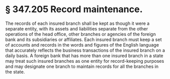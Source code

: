 # § 347.205   Record maintenance.

The records of each insured branch shall be kept as though it were a separate entity, with its assets and liabilities separate from the other operations of the head office, other branches or agencies of the foreign bank and its subsidiaries or affiliates. Each insured branch must keep a set of accounts and records in the words and figures of the English language that accurately reflects the business transactions of the insured branch on a daily basis. A foreign bank that has more than one insured branch in a state may treat such insured branches as one entity for record-keeping purposes and may designate one branch to maintain records for all the branches in the state. 





